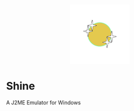 <p align="center">
	<img src="Shine.png" width="160" height="160" alt="Shine" />  
</p>

# Shine
A J2ME Emulator for Windows
